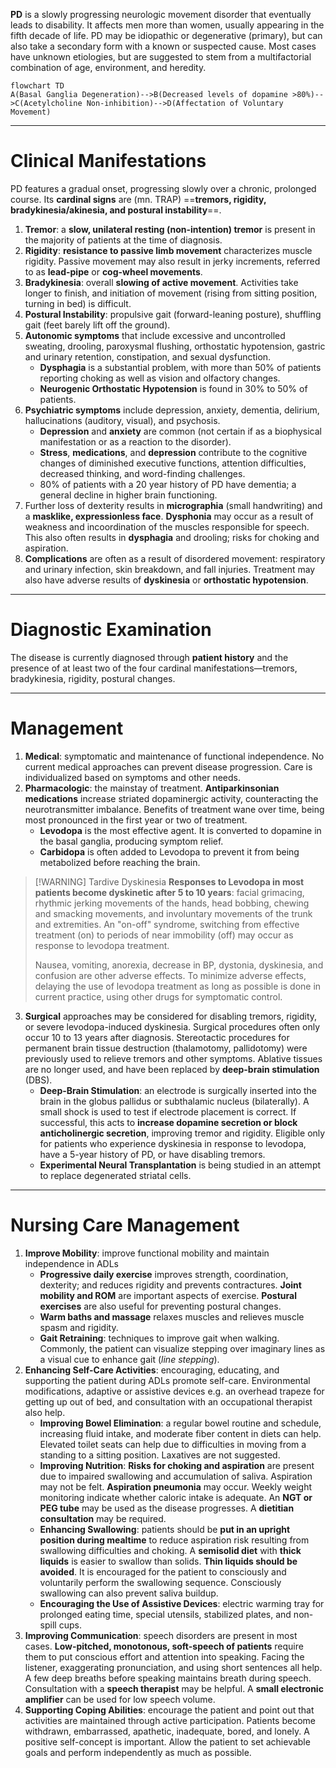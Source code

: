 **PD** is a slowly progressing neurologic movement disorder that eventually leads to disability. It affects men more than women, usually appearing in the fifth decade of life. PD may be idiopathic or degenerative (primary), but can also take a secondary form with a known or suspected cause. Most cases have unknown etiologies, but are suggested to stem from a multifactorial combination of age, environment, and heredity.

```mermaid
flowchart TD
A(Basal Ganglia Degeneration)-->B(Decreased levels of dopamine >80%)-->C(Acetylcholine Non-inhibition)-->D(Affectation of Voluntary Movement)
```
___
# Clinical Manifestations
PD features a gradual onset, progressing slowly over a chronic, prolonged course. Its **cardinal signs** are (mn. TRAP) ==**tremors, rigidity, bradykinesia/akinesia, and postural instability**==.
1. **Tremor**: a **slow, unilateral resting (non-intention) tremor** is present in the majority of patients at the time of diagnosis.
2. **Rigidity**: **resistance to passive limb movement** characterizes muscle rigidity. Passive movement may also result in jerky increments, referred to as **lead-pipe** or **cog-wheel movements**.
3. **Bradykinesia**: overall **slowing of active movement**. Activities take longer to finish, and initiation of movement (rising from sitting position, turning in bed) is difficult.
4. **Postural Instability**: propulsive gait (forward-leaning posture), shuffling gait (feet barely lift off the ground).
5. **Autonomic symptoms** that include excessive and uncontrolled sweating, drooling, paroxysmal flushing, orthostatic hypotension, gastric and urinary retention, constipation, and sexual dysfunction.
	- **Dysphagia** is a substantial problem, with more than 50% of patients reporting choking as well as vision and olfactory changes.
	- **Neurogenic Orthostatic Hypotension** is found in 30% to 50% of patients.
6. **Psychiatric symptoms** include depression, anxiety, dementia, delirium, hallucinations (auditory, visual), and psychosis.
	- **Depression** and **anxiety** are common (not certain if as a biophysical manifestation or as a reaction to the disorder).
	- **Stress**, **medications**, and **depression** contribute to the cognitive changes of diminished executive functions, attention difficulties, decreased thinking, and word-finding challenges.
	- 80% of patients with a 20 year history of PD have dementia; a general decline in higher brain functioning.
7. Further loss of dexterity results in **micrographia** (small handwriting) and a **masklike, expressionless face**. **Dysphonia** may occur as a result of weakness and incoordination of the muscles responsible for speech. This also often results in **dysphagia** and drooling; risks for choking and aspiration.
8. **Complications** are often as a result of disordered movement: respiratory and urinary infection, skin breakdown, and fall injuries. Treatment may also have adverse results of **dyskinesia** or **orthostatic hypotension**.
___
# Diagnostic Examination
The disease is currently diagnosed through **patient history** and the presence of at least two of the four cardinal manifestations—tremors, bradykinesia, rigidity, postural changes.
___
# Management
1. **Medical**: symptomatic and maintenance of functional independence. No current medical approaches can prevent disease progression. Care is individualized based on symptoms and other needs.
2. **Pharmacologic**: the mainstay of treatment. **Antiparkinsonian medications** increase striated dopaminergic activity, counteracting the neurotransmitter imbalance. Benefits of treatment wane over time, being most pronounced in the first year or two of treatment.
	- **Levodopa** is the most effective agent. It is converted to dopamine in the basal ganglia, producing symptom relief.
	- **Carbidopa** is often added to Levodopa to prevent it from being metabolized before reaching the brain.

>[!WARNING] Tardive Dyskinesia
>**Responses to Levodopa in most patients become dyskinetic after 5 to 10 years**: facial grimacing, rhythmic jerking movements of the hands, head bobbing, chewing and smacking movements, and involuntary movements of the trunk and extremities. An "on-off" syndrome, switching from effective treatment (on) to periods of near immobility (off) may occur as response to levodopa treatment.
>
>Nausea, vomiting, anorexia, decrease in BP, dystonia, dyskinesia, and confusion are other adverse effects. To minimize adverse effects, delaying the use of levodopa treatment as long as possible is done in current practice, using other drugs for symptomatic control.

3. **Surgical** approaches may be considered for disabling tremors, rigidity, or severe levodopa-induced dyskinesia. Surgical procedures often only occur 10 to 13 years after diagnosis. Stereotactic procedures for permanent brain tissue destruction (thalamotomy, pallidotomy) were previously used to relieve tremors and other symptoms. Ablative tissues are no longer used, and have been replaced by **deep-brain stimulation** (DBS).
	- **Deep-Brain Stimulation**: an electrode is surgically inserted into the brain in the globus pallidus or subthalamic nucleus (bilaterally). A small shock is used to test if electrode placement is correct. If successful, this acts to **increase dopamine secretion or block anticholinergic secretion**, improving tremor and rigidity. Eligible only for patients who experience dyskinesia in response to levodopa, have a 5-year history of PD, or have disabling tremors.
	- **Experimental Neural Transplantation** is being studied in an attempt to replace degenerated striatal cells.
___
# Nursing Care Management
1. **Improve Mobility**: improve functional mobility and maintain independence in ADLs
	- **Progressive daily exercise** improves strength, coordination, dexterity; and reduces rigidity and prevents contractures. **Joint mobility and ROM** are important aspects of exercise. **Postural exercises** are also useful for preventing postural changes.
	- **Warm baths and massage** relaxes muscles and relieves muscle spasm and rigidity.
	- **Gait Retraining**: techniques to improve gait when walking. Commonly, the patient can visualize stepping over imaginary lines as a visual cue to enhance gait (*line stepping*).
2. **Enhancing Self-Care Activities**: encouraging, educating, and supporting the patient during ADLs promote self-care. Environmental modifications, adaptive or assistive devices e.g. an overhead trapeze for getting up out of bed, and consultation with an occupational therapist also help.
	- **Improving Bowel Elimination**: a regular bowel routine and schedule, increasing fluid intake, and moderate fiber content in diets can help. Elevated toilet seats can help due to difficulties in moving from a standing to a sitting position. Laxatives are not suggested.
	- **Improving Nutrition**: **Risks for choking and aspiration** are present due to impaired swallowing and accumulation of saliva. Aspiration may not be felt. **Aspiration pneumonia** may occur. Weekly weight monitoring indicate whether caloric intake is adequate. An **NGT or PEG tube** may be used as the disease progresses. A **dietitian consultation** may be required.
	- **Enhancing Swallowing**: patients should be **put in an upright position during mealtime** to reduce aspiration risk resulting from swallowing difficulties and choking. A **semisolid diet** with **thick liquids** is easier to swallow than solids. **Thin liquids should be avoided**. It is encouraged for the patient to consciously and voluntarily perform the swallowing sequence. Consciously swallowing can also prevent saliva buildup.
	- **Encouraging the Use of Assistive Devices**: electric warming tray for prolonged eating time, special utensils, stabilized plates, and non-spill cups.
3. **Improving Communication**: speech disorders are present in most cases. **Low-pitched, monotonous, soft-speech of patients** require them to put conscious effort and attention into speaking. Facing the listener, exaggerating pronunciation, and using short sentences all help. A few deep breaths before speaking maintains breath during speech. Consultation with a **speech therapist** may be helpful. A **small electronic amplifier** can be used for low speech volume.
4. **Supporting Coping Abilities**: encourage the patient and point out that activities are maintained through active participation. Patients become withdrawn, embarrassed, apathetic, inadequate, bored, and lonely. A positive self-concept is important. Allow the patient to set achievable goals and perform independently as much as possible.